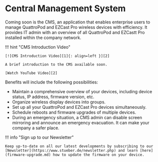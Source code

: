 # Central Management System

Coming soon is the CMS, an application that enables enterprise users to manage QuattroPod and EZCast Pro wireless devices with efficiency. It provides IT admin with an overview of all QuattroPod and EZCastt Pro installed within the company network.

!!! hint "CMS Introduction Video"

    [![CMS Introduction Video][1]{: align=left }][2]
	
	A brief introduction to the CMS available soon.
	
	[Watch YouTube Video][2]
	
Benefits will include the following possibilities:

* Maintain a comprehensive overview of your devices, including device status, IP address, firmware version, etc.
* Organize wireless display devices into groups.
* Set up all your QuattroPod and EZCast Pro devices simultaneously.
* Schedule reboots and firmware upgrades of multiple devices.
* During an emergency situation, a CMS admin can disable screen mirroring and announce an emergency evacuation. It can make your company a safer place.


!!! info "Sign up to our Newsletter"

    Keep up-to-date on all our latest developments by subscribing to our [Newsletter](https://www.stueber.de/newsletter.php) and learn [here](firmware-upgrade.md) how to update the firmware on your device.
	


  [1]: /assets/img/cms.video.png
  [2]: https://youtu.be/01GDXfHvsv4
